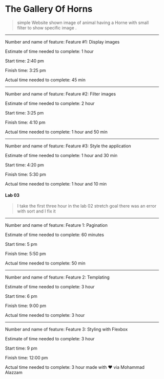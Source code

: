 # The Gallery Of Horns

> simple Website shown image of animal having a Horne with small filter to show specific image .

-------------------

Number and name of feature: Feature #1: Display images

Estimate of time needed to complete: 1 hour 

Start time: 2:40 pm 

Finish time: 3:25 pm 

Actual time needed to complete: 45 min

-------------------------------------

Number and name of feature: Feature #2: Filter images

Estimate of time needed to complete: 2 hour 

Start time: 3:25 pm 

Finish time: 4:10 pm 

Actual time needed to complete: 1 hour and 50 min

----------------------------------------

Number and name of feature: Feature #3: Style the application

Estimate of time needed to complete: 1 hour and 30 min

Start time: 4:20 pm 

Finish time: 5:30 pm 

Actual time needed to complete: 1 hour and 10 min

#### Lab 03

>I take the first three hour in the lab 02 stretch goal there was an error with sort and I fix it  

----------------------------------

Number and name of feature: Feature 1: Pagination

Estimate of time needed to complete: 60 minutes

Start time: 5 pm 

Finish time: 5:50 pm 

Actual time needed to complete: 50 min 

---------------------------------

Number and name of feature: Feature 2: Templating

Estimate of time needed to complete: 3 hour

Start time: 6 pm 

Finish time: 9:00 pm 

Actual time needed to complete: 3 hour  

-------------------------------------

Number and name of feature: Feature 3: Styling with Flexbox

Estimate of time needed to complete: 3 hour

Start time: 9  pm 

Finish time: 12:00 pm 

Actual time needed to complete: 3 hour 
made with ♥ via Mohammad Alazzam 
